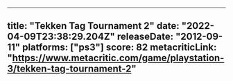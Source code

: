 
---
title: "Tekken Tag Tournament 2"
date: "2022-04-09T23:38:29.204Z"
releaseDate: "2012-09-11"
platforms: ["ps3"]
score: 82
metacriticLink: "https://www.metacritic.com/game/playstation-3/tekken-tag-tournament-2"
---

